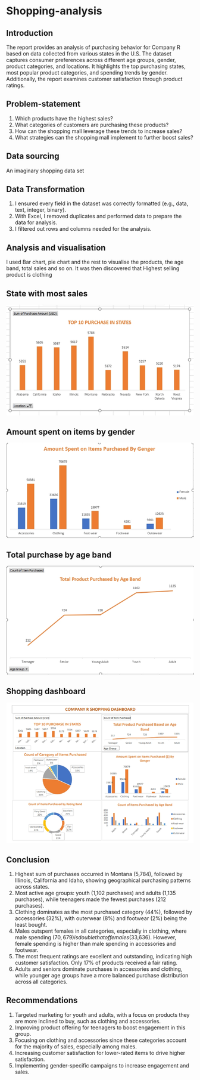 # Shopping-analysis

## Introduction
The report provides an analysis of purchasing behavior for Company R based on data collected from various states in the U.S. The dataset captures consumer preferences across different age groups, gender, product categories, and locations. It highlights the top purchasing states, most popular product categories, and spending trends by gender. Additionally, the report examines customer satisfaction through product ratings.

## Problem-statement
1. Which products have the highest sales?
2. What categories of customers are purchasing these products?
3. How can the shopping mall leverage these trends to increase sales?
4. What strategies can the shopping mall implement to further boost sales?

## Data sourcing
An imaginary shopping data set

## Data Transformation
1. I ensured every field in the dataset was correctly formatted (e.g., data, text, integer, binary).
2. With Excel, I removed duplicates and performed data to prepare the data for analysis.
3. I filtered out rows and columns needed for the analysis.

## Analysis and visualisation
I used Bar chart, pie chart and the rest to visualise the products, the age band, total sales and so on.
It was then discovered that Highest selling product is clothing

## State with most sales
![](Top_10_Sales.png.png)


## Amount spent on items by gender

![](Amount_pent_on_item_by_gender.png)

## Total purchase by age band
![](count_of_purchases_age_band.png)

## Shopping dashboard
![](shopping_dashboard.png)

## Conclusion
1.	Highest sum of purchases occurred in Montana (5,784), followed by Illinois, California and Idaho, showing geographical purchasing patterns across states.
2.	Most active age groups: youth (1,102 purchases) and adults (1,135 purchases), while teenagers made the fewest purchases (212 purchases).
3.	Clothing dominates as the most purchased category (44%), followed by accessories (32%), with outerwear (8%) and footwear (2%) being the least bought.
4.	Males outspent females in all categories, especially in clothing, where male spending ($70,679) is double that of females ($33,636). However, female spending is higher than male spending in accessories and footwear.
5.	The most frequent ratings are excellent and outstanding, indicating high customer satisfaction. Only 17% of products received a fair rating.
6.	Adults and seniors dominate purchases in accessories and clothing, while younger age groups have a more balanced purchase distribution across all categories.

## Recommendations
1. Targeted marketing for youth and adults, with a focus on products they are more inclined to buy, such as clothing and accessories.
2. Improving product offering for teenagers to boost engagement in this group.
3. Focusing on clothing and accessories since these categories account for the majority of sales, especially among males.
4. Increasing customer satisfaction for lower-rated items to drive higher satisfaction.
5. Implementing gender-specific campaigns to increase engagement and sales.




